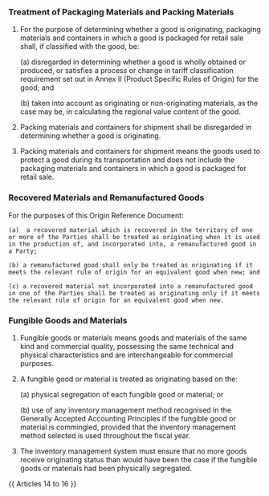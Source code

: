 ### Treatment of Packaging Materials and Packing Materials

1. For the purpose of determining whether a good is originating, packaging materials and containers in which a good is packaged for retail sale shall, if classified with the good, be:

    (a) disregarded in determining whether a good is wholly obtained or produced, or satisfies a process or change in tariff classification requirement set out in Annex II (Product Specific Rules of Origin) for the good; and

    (b) taken into account as originating or non-originating materials, as the case may be, in calculating the regional value content of the good. 

2. Packing materials and containers for shipment shall be disregarded in determining whether a good is originating.

3. Packing materials and containers for shipment means the goods used to protect a good during its transportation and does not include the packaging materials and containers in which a good is packaged for retail sale. 

### Recovered Materials and Remanufactured Goods

For the purposes of this Origin Reference Document: 

    (a)  a recovered material which is recovered in the territory of one or more of the Parties shall be treated as originating when it is used in the production of, and incorporated into, a remanufactured good in a Party; 

    (b) a remanufactured good shall only be treated as originating if it meets the relevant rule of origin for an equivalent good when new; and 

    (c) a recovered material not incorporated into a remanufactured good in one of the Parties shall be treated as originating only if it meets the relevant rule of origin for an equivalent good when new. 

### Fungible Goods and Materials

1. Fungible goods or materials means goods and materials of the same kind and commercial quality, possessing the same technical and physical characteristics and are interchangeable for commercial purposes.

2. A fungible good or material is treated as originating based on the:

    (a) physical segregation of each fungible good or material; or

    (b) use of any inventory management method recognised in the Generally Accepted Accounting Principles if the fungible good or material is commingled, provided that the inventory management method selected is used throughout the fiscal year. 

3. The inventory management system must ensure that no more goods receive originating status than would have been the case if the fungible goods or materials had been physically segregated.

{{ Articles 14 to 16 }}
